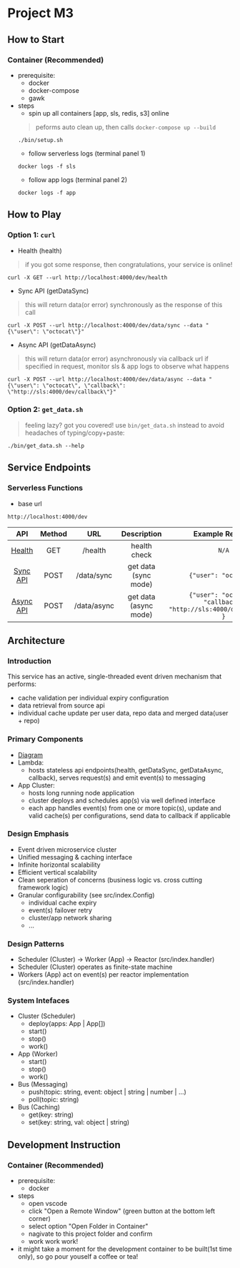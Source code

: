 # Project M3

## How to Start
### Container (Recommended)
* prerequisite:
    * docker
    * docker-compose
    * gawk
* steps
    * spin up all containers [app, sls, redis, s3] online
    > peforms auto clean up, then calls `docker-compose up --build`
    ```
    ./bin/setup.sh
    ```
    * follow serverless logs (terminal panel 1)
    ```
    docker logs -f sls
    ```
    * follow app logs (terminal panel 2)
    ```
    docker logs -f app
    ```

## How to Play
### Option 1: `curl`
* Health (health)
> if you got some response, then congratulations, your service is online!
```
curl -X GET --url http://localhost:4000/dev/health
```
* Sync API (getDataSync)
> this will return data(or error) synchronously as the response of this call
```
curl -X POST --url http://localhost:4000/dev/data/sync --data "{\"user\": \"octocat\"}"
```
* Async API (getDataAsync)
> this will return data(or error) asynchronously via callback url if specified in request, monitor sls & app logs to observe what happens
```
curl -X POST --url http://localhost:4000/dev/data/async --data "{\"user\": \"octocat\", \"callback\": \"http://sls:4000/dev/callback\"}"
```
### Option 2: `get_data.sh`
> feeling lazy? got you covered! use `bin/get_data.sh` instead to avoid headaches of typing/copy+paste:
```
./bin/get_data.sh --help
```

## Service Endpoints
### Serverless Functions
* base url
```
http://localhost:4000/dev
```
| API                                                    | Method | URL           | Description           | Example Request                                                    |
| :----------------------------------------------------: | :----: | :-----------: | :-------------------: | :---------------------------------------------------------------:  |
| [Health](http://localhost:4000/dev/health)             | GET    | /health       | health check          | `N/A`                                                              |
| [Sync API](http://localhost:4000/dev/data/sync)   | POST   | /data/sync    | get data (sync mode)  | `{"user": "octocat"}`                                              |
| [Async API](http://localhost:4000/dev/data/async) | POST   | /data/async   | get data (async mode) | `{"user": "octocat", "callback": "http://sls:4000/dev/callback" }` |

## Architecture
### Introduction
This service has an active, single-threaded event driven mechanism that performs:
* cache validation per individual expiry configuration
* data retrieval from source api
* individual cache update per user data, repo data and merged data(user + repo)
### Primary Components
* [Diagram](arch/app.png)
* Lambda:
    * hosts stateless api endpoints(health, getDataSync, getDataAsync, callback), serves request(s) and emit event(s) to messaging
* App Cluster:
    * hosts long running node application
    * cluster deploys and schedules app(s) via well defined interface
    * each app handles event(s) from one or more topic(s), update and valid cache(s) per configurations, send data to callback if applicable
### Design Emphasis
* Event driven microservice cluster
* Unified messaging & caching interface
* Infinite horizontal scalability
* Efficient vertical scalability
* Clean seperation of concerns (business logic vs. cross cutting framework logic)
* Granular configurability (see src/index.Config)
    * individual cache expiry
    * event(s) failover retry
    * cluster/app network sharing
    * ...
### Design Patterns
* Scheduler (Cluster) -> Worker (App) -> Reactor (src/index.handler)
* Scheduler (Cluster) operates as finite-state machine 
* Workers (App) act on event(s) per reactor implementation (src/index.handler)
### System Intefaces
* Cluster (Scheduler)
    * deploy(apps: App | App[])
    * start()
    * stop()
    * work()
* App (Worker)
    * start()
    * stop()
    * work()
* Bus (Messaging)
    * push(topic: string, event: object | string | number | ...)
    * poll(topic: string)
* Bus (Caching)
    * get(key: string)
    * set(key: string, val: object | string)

## Development Instruction
### Container (Recommended)
* prerequisite:
    * docker
* steps  
    * open vscode
    * click "Open a Remote Window" (green button at the bottom left corner)
    * select option "Open Folder in Container"
    * nagivate to this project folder and confirm
    * work work work!
* it might take a moment for the development container to be built(1st time only), so go pour youself a coffee or tea!
